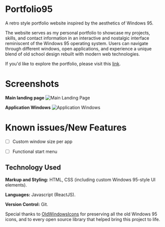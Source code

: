 # Portfolio95

A retro style portfolio website inspired by the aesthetics of Windows 95.

The website serves as my personal portfolio to showcase my projects, skills, and contact information in an interactive and nostalgic interface reminiscent of the Windows 95 operating system. Users can navigate through different windows, open applications, and experience a unique blend of old school design rebuilt with modern web technologies.

If you'd like to explore the portfolio, please visit this [link](https://0x1kero.dev/).


# Screenshots

**Main landing page**
![Main Landing Page](https://i.postimg.cc/rwY8DxxR/landing.png)

**Application Windows**
![Application Windows](https://i.postimg.cc/X74NmVnq/windows.png)


# Known issues/New Features 

- [ ] Custom window size per app
- [ ] Functional start  menu




## Technology Used

**Markup and Styling:** HTML, CSS (including custom Windows 95-style UI elements).

**Languages:** Javascript (ReactJS).

**Version Control:** Git.

Special thanks to [OldWindowsIcons](https://oldwindowsicons.tumblr.com/) for preserving all the old Windows 95 icons, and to every open source library that helped bring this project to life.

